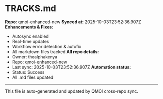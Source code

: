 # TRACKS.md

**Repo:** qmoi-enhanced-new
**Synced at:** 2025-10-03T23:52:36.907Z
**Enhancements & Fixes:**
- Autosync enabled
- Real-time updates
- Workflow error detection & autofix
- All markdown files tracked
**All repo details:**
- Owner: thealphakenya
- Repo: qmoi-enhanced-new
- Last sync: 2025-10-03T23:52:36.907Z
**Automation status:**
- Status: Success
- All .md files updated
---
This file is auto-generated and updated by QMOI cross-repo sync.

